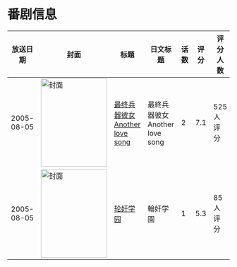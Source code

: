 # 番剧信息

|放送日期|封面|标题|日文标题|话数|评分|评分人数|
|---|---|---|---|---|---|---|
|2005-08-05|<img src="//lain.bgm.tv/pic/cover/c/85/d6/5874_b1BYH.jpg" alt="封面" style="width:150px;height:200px;object-fit:cover;">|[最终兵器彼女 Another love song](https://bangumi.tv/subject/5874)|最終兵器彼女 Another love song|2|7.1|525人评分|
|2005-08-05|<img src="/img/no_icon_subject.png" alt="封面" style="width:150px;height:200px;object-fit:cover;">|[轮奸学园](https://bangumi.tv/subject/81861)|輪奸学園|1|5.3|85人评分|
